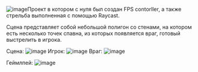 ![image](https://github.com/HAR4A/FPS-shooter/assets/150113486/c0a752df-e917-4ccf-973f-9375f6fdce5e)Проект в котором с нуля был создан FPS contorller, а также стрельба выполненная с помощью Raycast.

Сцена представляет собой небольшой полигон со стенами, на котором есть несколько точек спавна, из которых появляется враг, готовый выстрелить в игрока.


Сцена:
![image](https://github.com/HAR4A/FPS-shooter/assets/150113486/4ea2f1fa-212e-4811-9b92-1d54f3e68c70)
Игрок:
![image](https://github.com/HAR4A/FPS-shooter/assets/150113486/e51c1da0-f76d-4c5a-ba24-4a5b702f83dd)
Враг:
![image](https://github.com/HAR4A/FPS-shooter/assets/150113486/21513bcb-5a06-4a13-bb9f-84eadc795099)


Геймлпей:
![image](https://github.com/HAR4A/FPS-shooter/assets/150113486/566549c6-3ddb-4057-a86e-1e7b1d0e905e)

